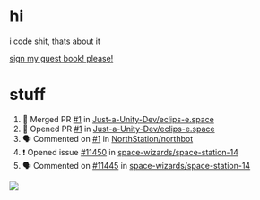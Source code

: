 # hi
i code shit, thats about it

[sign my guest book! please!](https://github.com/Just-a-Unity-Dev/Just-a-Unity-Dev/issues/new?&body=Sign%20my%20guest%20book%20by%20placing%20your%20name%20in%20the%20title,%20how%27d%20you%20get%20to%20this%20page%20and%20why?%20Don%27t%20forget%20you%20have%20an%20entire%20notebook%20in%20your%20hands!)


# stuff
<!--START_SECTION:activity-->
1. 🎉 Merged PR [#1](https://github.com/Just-a-Unity-Dev/eclips-e.space/pull/1) in [Just-a-Unity-Dev/eclips-e.space](https://github.com/Just-a-Unity-Dev/eclips-e.space)
2. 💪 Opened PR [#1](https://github.com/Just-a-Unity-Dev/eclips-e.space/pull/1) in [Just-a-Unity-Dev/eclips-e.space](https://github.com/Just-a-Unity-Dev/eclips-e.space)
3. 🗣 Commented on [#1](https://github.com/NorthStation/northbot/issues/1) in [NorthStation/northbot](https://github.com/NorthStation/northbot)
4. ❗️ Opened issue [#11450](https://github.com/space-wizards/space-station-14/issues/11450) in [space-wizards/space-station-14](https://github.com/space-wizards/space-station-14)
5. 🗣 Commented on [#11445](https://github.com/space-wizards/space-station-14/issues/11445) in [space-wizards/space-station-14](https://github.com/space-wizards/space-station-14)
<!--END_SECTION:activity-->

![](https://github-profile-summary-cards.vercel.app/api/cards/profile-details?username=Just-a-Unity-Dev&theme=solarized_dark)
